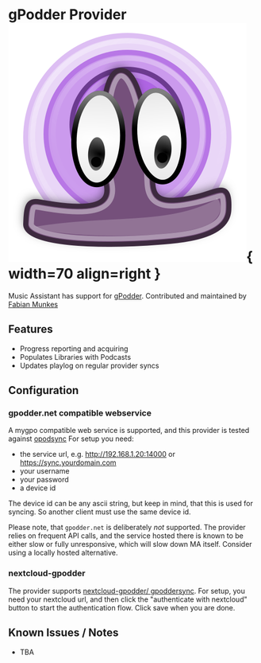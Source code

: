 # gPodder Provider ![Preview image](../assets/icons/gpodder-icon.png){ width=70 align=right }

Music Assistant has support for [gPodder](https://gpodder.github.io). Contributed and maintained by [Fabian Munkes](https://github.com/fmunkes)

## Features

- Progress reporting and acquiring
- Populates Libraries with Podcasts
- Updates playlog on regular provider syncs

## Configuration
### gpodder.net compatible webservice
A mygpo compatible web service is supported, and this provider is tested against
[opodsync](https://github.com/kd2org/opodsync)
For setup you need:
- the service url, e.g. http://192.168.1.20:14000 or https://sync.yourdomain.com 
- your username
- your password
- a device id

The device id can be any ascii string, but keep in mind, that this is used for syncing.
So another client must use the same device id.

Please note, that `gpodder.net` is deliberately _not_ supported. The provider relies on
frequent API calls, and the service hosted there is known to be either slow or fully
unresponsive, which will slow down MA itself. Consider using a locally hosted alternative.

### nextcloud-gpodder
The provider supports [nextcloud-gpodder/ gpoddersync](https://apps.nextcloud.com/apps/gpoddersync).
For setup, you need your nextcloud url, and then click the "authenticate with nextcloud" button to
start the authentication flow. Click save when you are done.

## Known Issues / Notes

- TBA
